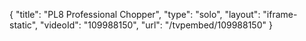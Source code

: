 {
    "title": "PL8 Professional Chopper",
    "type": "solo",
    "layout": "iframe-static",
    "videoId": "109988150",
    "url": "\/tvpembed\/109988150"
}